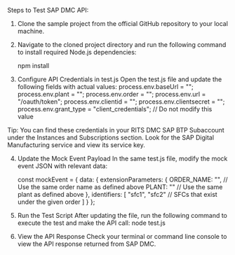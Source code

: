 Steps to Test SAP DMC API:

1. Clone the sample project from the official GitHub repository to your local machine.

2. Navigate to the cloned project directory and run the following command to install required Node.js dependencies:

    npm install

3. Configure API Credentials in test.js
        Open the test.js file and update the following fields with actual values:
        process.env.baseUrl = "<public-api-endpoint>";
        process.env.plant = "<plant-name>";
        process.env.order = "<order-name>";
        process.env.url = "<url>/oauth/token";
        process.env.clientid = "<client-id>";
        process.env.clientsecret = "<client-secret>";
        process.env.grant_type = "client_credentials"; // Do not modify this value

  Tip: You can find these credentials in your RITS DMC SAP BTP Subaccount under the Instances and Subscriptions section. Look for the SAP Digital Manufacturing service and view its service key.

4. Update the Mock Event Payload
        In the same test.js file, modify the mock event JSON with relevant data:

    const mockEvent = {
    data: {
        extensionParameters: {
            ORDER_NAME: "<Order-Name>",  // Use the same order name as defined above
            PLANT: "<Plant>"             // Use the same plant as defined above
        },
        identifiers: [
            "sfc1", "sfc2"               // SFCs that exist under the given order
        ]
    }
    };

5. Run the Test Script
        After updating the file, run the following command to execute the test and make the API call: node test.js
		
6. View the API Response
        Check your terminal or command line console to view the API response returned from SAP DMC.

